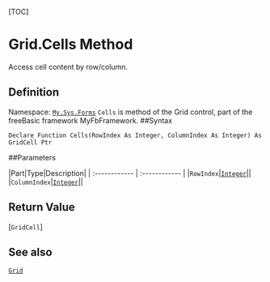 [TOC]
# Grid.Cells Method
Access cell content by row/column.
## Definition
Namespace: [`My.Sys.Forms`](My.Sys.Forms.md)
`Cells` is method of the Grid control, part of the freeBasic framework MyFbFramework.
##Syntax
```freeBasic
Declare Function Cells(RowIndex As Integer, ColumnIndex As Integer) As GridCell Ptr
```

##Parameters

|Part|Type|Description|
| :------------ | :------------ |
|`RowIndex`|[`Integer`]("https://www.freebasic.net/wiki/KeyPgInteger")||
|`ColumnIndex`|[`Integer`]("https://www.freebasic.net/wiki/KeyPgInteger")||

## Return Value
[`GridCell`]
## See also
[`Grid`](Grid.md)
